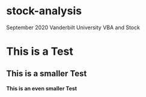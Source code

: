 # stock-analysis
September 2020 Vanderbilt University VBA and Stock

# This is a Test
## This is a smaller Test
#### This is an even smaller Test